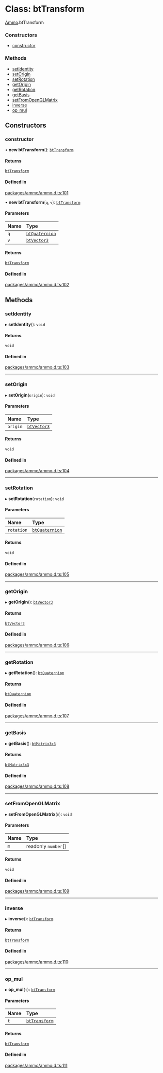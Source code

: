 # Class: btTransform

[Ammo](../modules/Ammo.md).btTransform

### Constructors

- [constructor](Ammo.btTransform.md#constructor)

### Methods

- [setIdentity](Ammo.btTransform.md#setidentity)
- [setOrigin](Ammo.btTransform.md#setorigin)
- [setRotation](Ammo.btTransform.md#setrotation)
- [getOrigin](Ammo.btTransform.md#getorigin)
- [getRotation](Ammo.btTransform.md#getrotation)
- [getBasis](Ammo.btTransform.md#getbasis)
- [setFromOpenGLMatrix](Ammo.btTransform.md#setfromopenglmatrix)
- [inverse](Ammo.btTransform.md#inverse)
- [op\_mul](Ammo.btTransform.md#op_mul)

## Constructors

### constructor

• **new btTransform**(): [`btTransform`](Ammo.btTransform.md)

#### Returns

[`btTransform`](Ammo.btTransform.md)

#### Defined in

[packages/ammo/ammo.d.ts:101](https://github.com/Orillusion/orillusion/blob/main/packages/ammo/ammo.d.ts#L101)

• **new btTransform**(`q`, `v`): [`btTransform`](Ammo.btTransform.md)

#### Parameters

| Name | Type |
| :------ | :------ |
| `q` | [`btQuaternion`](Ammo.btQuaternion.md) |
| `v` | [`btVector3`](Ammo.btVector3.md) |

#### Returns

[`btTransform`](Ammo.btTransform.md)

#### Defined in

[packages/ammo/ammo.d.ts:102](https://github.com/Orillusion/orillusion/blob/main/packages/ammo/ammo.d.ts#L102)

## Methods

### setIdentity

▸ **setIdentity**(): `void`

#### Returns

`void`

#### Defined in

[packages/ammo/ammo.d.ts:103](https://github.com/Orillusion/orillusion/blob/main/packages/ammo/ammo.d.ts#L103)

___

### setOrigin

▸ **setOrigin**(`origin`): `void`

#### Parameters

| Name | Type |
| :------ | :------ |
| `origin` | [`btVector3`](Ammo.btVector3.md) |

#### Returns

`void`

#### Defined in

[packages/ammo/ammo.d.ts:104](https://github.com/Orillusion/orillusion/blob/main/packages/ammo/ammo.d.ts#L104)

___

### setRotation

▸ **setRotation**(`rotation`): `void`

#### Parameters

| Name | Type |
| :------ | :------ |
| `rotation` | [`btQuaternion`](Ammo.btQuaternion.md) |

#### Returns

`void`

#### Defined in

[packages/ammo/ammo.d.ts:105](https://github.com/Orillusion/orillusion/blob/main/packages/ammo/ammo.d.ts#L105)

___

### getOrigin

▸ **getOrigin**(): [`btVector3`](Ammo.btVector3.md)

#### Returns

[`btVector3`](Ammo.btVector3.md)

#### Defined in

[packages/ammo/ammo.d.ts:106](https://github.com/Orillusion/orillusion/blob/main/packages/ammo/ammo.d.ts#L106)

___

### getRotation

▸ **getRotation**(): [`btQuaternion`](Ammo.btQuaternion.md)

#### Returns

[`btQuaternion`](Ammo.btQuaternion.md)

#### Defined in

[packages/ammo/ammo.d.ts:107](https://github.com/Orillusion/orillusion/blob/main/packages/ammo/ammo.d.ts#L107)

___

### getBasis

▸ **getBasis**(): [`btMatrix3x3`](Ammo.btMatrix3x3.md)

#### Returns

[`btMatrix3x3`](Ammo.btMatrix3x3.md)

#### Defined in

[packages/ammo/ammo.d.ts:108](https://github.com/Orillusion/orillusion/blob/main/packages/ammo/ammo.d.ts#L108)

___

### setFromOpenGLMatrix

▸ **setFromOpenGLMatrix**(`m`): `void`

#### Parameters

| Name | Type |
| :------ | :------ |
| `m` | readonly `number`[] |

#### Returns

`void`

#### Defined in

[packages/ammo/ammo.d.ts:109](https://github.com/Orillusion/orillusion/blob/main/packages/ammo/ammo.d.ts#L109)

___

### inverse

▸ **inverse**(): [`btTransform`](Ammo.btTransform.md)

#### Returns

[`btTransform`](Ammo.btTransform.md)

#### Defined in

[packages/ammo/ammo.d.ts:110](https://github.com/Orillusion/orillusion/blob/main/packages/ammo/ammo.d.ts#L110)

___

### op\_mul

▸ **op_mul**(`t`): [`btTransform`](Ammo.btTransform.md)

#### Parameters

| Name | Type |
| :------ | :------ |
| `t` | [`btTransform`](Ammo.btTransform.md) |

#### Returns

[`btTransform`](Ammo.btTransform.md)

#### Defined in

[packages/ammo/ammo.d.ts:111](https://github.com/Orillusion/orillusion/blob/main/packages/ammo/ammo.d.ts#L111)
